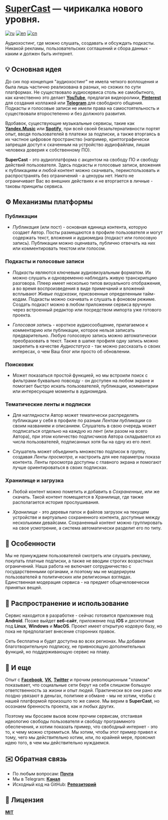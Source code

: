 # <ins>SuperCast</ins> — чирикалка нового уровня.

[![ru](https://img.shields.io/badge/lang-ru-blue.svg)](https://github.com/i-rick-y/SuperCast/blob/prime/README.md)
[![en](https://img.shields.io/badge/lang-en-green.svg)](https://github.com/i-rick-y/SuperCast/blob/prime/READMEs/README_Translated/README.en.md)
[![cn](https://img.shields.io/badge/lang-cn-red.svg)](https://github.com/i-rick-y/SuperCast/blob/prime/READMEs/README_Translated/README.cn.md)

Аудиохостинг, где можно слушать, создавать и обсуждать подкасты.
Никакой рекламы, пользовательских соглашений и сбора данных - каким и должен быть интернет.

## 💡 Основная идея


До сих пор концепция "аудиохостинг" не имела четкого воплощения и была лишь частично реализована в разных, но схожих по сути платформах.
Не существовало аудиосервиса столь же самобытного, как качественно это делает **[YouTube](https://www.youtube.com)**, предлагая видеоролики, **[Pinterest](https://www.pinterest.com)** для создания коллажей или **[Telegram](https://telegram.org)** для свободного общения.
Подкасты и голосовые записи не имели права на самостоятельность и существовали второстепенно и без должного развития.

Вдобавок, существующие музыкальные сервисы, такие как **[Yandex.Music](https://music.yandex.ru)** или **[Spotify](https://open.spotify.com)**, при всей своей безальтернативности портят опыт, вводя пользователей в платежи за подписки, а также вторгаясь в их частное цифровое пространство (например, криптографически запрещая доступ к скаченным на устройство аудиофайлам, лишая человека доверия к собственному ПО).

**SuperCast** - это аудиоплатформа с акцентом на свободу ПО и свободу действий пользователя.
Здесь подкасты и голосовые записи, вложения к публикациям и любой контент можно скачивать, переиспользовать и распространять без ограничений - а цензуры нет.
Никто не ограничивает Вас во внешних действиях и не вторгается в личные - таковы принципы сервиса.

## ⚙️ Механизмы платформы

### Публикации

* *Публикация* (или пост) - основная единица контента, которую создает Автор.
Посты размещаются в профиле пользователя и могут содержать текст, вложения и аудиомедиа (подкаст или голосовую запись).
Публикации можно оценивать, публично отвечать на них или комментировать текстом или голосом.

### Подкасты и голосовые записи

* *Подкасты* являются ключевым аудиовизуальным форматом.
Их можно слушать и одновременно наблюдать живую транскрипцию разговора.
Плеер имеет несколько типов визуального отображения, а во время воспроизведения в виде примечаний и вложений всплывают *Живые подсказки*, присвоенные определенным тайм-кодам.
Подкасты можно скачивать и слушать в фоновом режиме.
Создать подкаст можно в любом приложении сервиса вручную через встроенный редактор или посредством импорта уже готового проекта.

* *Голосовая запись* - короткое аудиосообщение, прилагаемое к комментарию или публикации, которое нельзя записать предварительно.
Любую голосовую запись можно автоматически преобразовать в текст. 
Также в шапке профиля одну запись можно закрепить в качестве *Аудиостатуса* - так можно рассказать о своих интересах, о чем Ваш блог или просто об обновлении.

### Поисковик

* Может показаться простой функцией, но мы встроили поиск с фильтрами буквально повсюду - он доступен на любом экране и помогает быстро искать пользователей, публикации, комментарии или интересующие моменты в аудиомедиа.

### Тематические ленты и подписки

* Для наглядности Автор может тематически распределять публикации у себя в профиле по разным *Лентам публикации* со своим названием и описанием.
Слушатель в свою очередь может подписаться отдельно на каждую из лент (или разом на всего Автора), при этом количество подписчиков Автора складывается из числа пользователей, подписанных хотя бы на одну из его лент.

* Слушатель может объединить множество подписок в группу, создавая *Ленты просмотра*, и настроить для нее параметры показа контента.
Ленты просмотра доступны с главного экрана и помогают лучше ориентироваться в своих подписках.

### Хранилище и загрузка

* Любой контент можно пометить и добавить в *Сохраненные*, или же скачать.
Такой контент помещается в Хранилище, где также располагается история прослушивания.

* *Хранилище* - это деревья папок и файлов загрузок на текущем устройстве и виртуально сохраненного контента, доступные между несколькими девайсами.
Сохраненный контент можно группировать на свое усмотрение, а система автоматически разделит его по типу.

## 🗽 Особенности

Мы не принуждаем пользователей смотреть или слушать рекламу, покупать платные подписки, а также не вводим строгих возрастных ограничений.
Наша работа не включает сотрудничество с государственными органами, и поэтому мы не модерируем пользователей в политических или религиозных взглядах.
Единственная модерация сервиса - на предмет общечеловечески принятых вещей.

## 🪇 Распространение и использование

Сервис находится в разработке - сейчас готовится приложение под **Android**.
Позже выйдет **веб-сайт**, приложение под **iOS** и десктопные под **Linux**, **Windows** и **MacOS**.
Проект имеет открытую кодовую базу, но пока не предполагает внесение сторонних правок.

Сеть бесплатна и будет доступна во всех регионах.
Мы добавим благотворительную подписку, не привносящую дополнительных функций, но поддерживающую сервис на плаву.

## 💬 И еще

Опыт с **[Facebook](https://facebook.com)**, **[VK](https://vk.com)**, **[Twitter](https://x.com)** и прочим революционным "хламом" показывает, что социальные сети берут на себя слишком большую ответственность за жизни и опыт людей.
Практически все они рано или поздно увязают в деньгах, политике и обмане - мы не хотим, чтобы с нашей платформой произошло то же самое.
Мы верим в **SuperCast**, но осознаем бренность проекта, как и любых других.

Поэтому мы бросаем вызов всем прочим сервисам, отстаивая идеологию свободы пользователя и свободу программного обеспечения, и хотим показать пример, что свободный интернет - это то, к чему можно стремиться.
Мы хотим, чтобы этот пример привел к тому, чего мы действительно хотим, или, по крайней мере, прояснил идею того, в чем мы действительно нуждаемся.

## ✉️ Обратная связь

* По любым вопросам: **[Почта](mailto:lime.rainbow.li@gmail.com)**
* Мы в Telegram: **[Канал](https://t.me/super_cast)**
* Исходный код на GitHub: **[Репозиторий](https://github.com/i-rick-y/SuperCast)**

## 📜 Лицензия

**[MIT](https://choosealicense.com/licenses/mit/)**